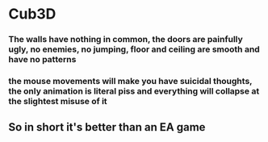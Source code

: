 # Cub3D

### The walls have nothing in common, the doors are painfully ugly, no enemies, no jumping, floor and ceiling are smooth and have no patterns
### the mouse movements will make you have suicidal thoughts, the only animation is literal piss and everything will collapse at the slightest misuse of it

## So in short it's better than an EA game
